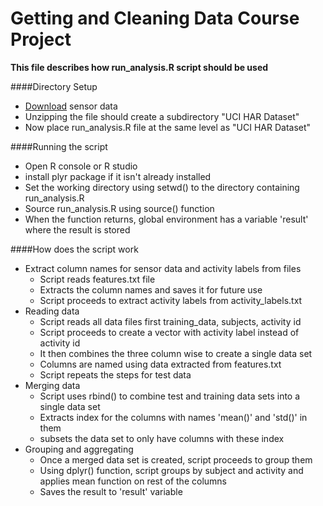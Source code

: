 # Getting and Cleaning Data Course Project

**This file describes how run_analysis.R script should be used**

####Directory Setup
* [Download](https://d396qusza40orc.cloudfront.net/getdata%2Fprojectfiles%2FUCI%20HAR%20Dataset.zip) sensor data
* Unzipping the file should create a subdirectory "UCI HAR Dataset"
* Now place run_analysis.R file at the same level as "UCI HAR Dataset"

####Running the script
* Open R console or R studio
* install plyr package if it isn't already installed
* Set the working directory using setwd() to the directory containing run_analysis.R
* Source run_analysis.R using source() function
* When the function returns, global environment has a variable 'result' where the result is stored


####How does the script work
* Extract column names for sensor data and activity labels from files
  * Script reads features.txt file
  * Extracts the column names and saves it for future use
  * Script proceeds to extract activity labels from activity_labels.txt
* Reading data
  * Script reads all data files first training_data, subjects, activity id
  * Script proceeds to create a vector with activity label instead of activity id
  * It then combines the three column wise to create a single data set
  * Columns are named using data extracted from features.txt
  * Script repeats the steps for test data
* Merging data
  * Script uses rbind() to combine test and training data sets into a single data set
  * Extracts index for the columns with names 'mean()' and 'std()' in them
  * subsets the data set to only have columns with these index
* Grouping and aggregating
  * Once a merged data set is created, script proceeds to group them
  * Using dplyr() function, script groups by subject and activity and applies mean function on rest of the columns
  * Saves the result to 'result' variable
